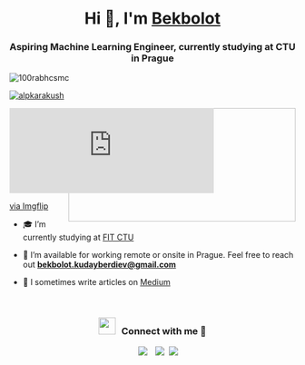 <h1 align="center">Hi 👋, I'm <a href="https://alpkarakush.github.io/about" target="blank">
Bekbolot</a></h1>
<h3 align="center">Aspiring Machine Learning Engineer, currently studying at CTU in Prague</h3>
<p align="left"> <img src="https://komarev.com/ghpvc/?username=alpkarakush&label=Profile%20views&color=0e75b6&style=flat" alt="100rabhcsmc" /> </p>

<p align="left"> <a href="https://twitter.com/alpkarakush" target="blank"><img src="https://img.shields.io/twitter/follow/alpkarakush?logo=twitter&style=for-the-badge" alt="alpkarakush" /></a> </p>

<a target="_blank" align="center">
  <img align="right" top="500" height="200px" width="400px" alt="GIF" src="https://i.imgflip.com/6rrfnn.gif">
</a>

<div style="width:360px;max-width:100%;"><div style="height:0;padding-bottom:41.67%;position:relative;"><iframe width="360" height="150" style="position:absolute;top:0;left:0;width:100%;height:100%;" frameBorder="0" src="https://i.imgflip.com/6rrfnn.gif"></iframe></div><p><a href="https://i.imgflip.com/6rrfnn.gif">via Imgflip</a></p></div>

- 🎓 I’m currently studying at <a href="https://fit.cvut.cz/en" target="blank">FIT CTU</a>

- 🤝 I’m available for working remote or onsite in Prague. Feel free to reach out **bekbolot.kudayberdiev@gmail.com**

- 📝 I sometimes write articles on [Medium](https://medium.com/@bekbolot)

<br/>
<h3 align="center" > <img src="https://media.giphy.com/media/iY8CRBdQXODJSCERIr/giphy.gif" width="30" height="30" style="margin-right: 10px;">Connect with me 🤝 </h3>

<p align="center">

 <div align="center"  class="icons-social" style="margin-left: 10px;">
        <a style="margin-left: 10px;"  target="_blank" href="https://www.linkedin.com/in/bekbolot/">
			<img src="https://img.icons8.com/doodle/40/000000/linkedin--v2.png"></a>
        <a style="margin-left: 10px;" target="_blank" href="https://github.com/alpkarakush">
		<img src="https://img.icons8.com/doodle/40/000000/github--v1.png"></a>
		<a style="margin-left: 5px;" target="_blank" href="https://alpkarakush.github.io/cv">
					<img src="https://img.icons8.com/plasticine/0.5x/resume.png" ></a>
      </div>

</p>